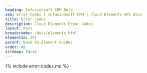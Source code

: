 ```yaml
---
heading: Infusionsoft CRM Beta
seo: Error Codes | Infusionsoft CRM | Cloud Elements API Docs
title: Error Codes
description: Cloud Elements Error Codes.
layout: docs
breadcrumbs: /docs/elements.html
elementId: 191
parent: Back to Element Guides
order: 40
sitemap: false
---
```


{% include error-codes.md %}
